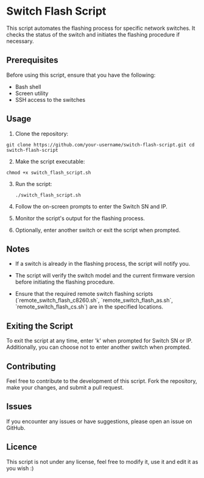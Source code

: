 # Switch Flash Script

This script automates the flashing process for specific network switches. It checks the status of the switch and initiates the flashing procedure if necessary.

## Prerequisites

Before using this script, ensure that you have the following:

- Bash shell
- Screen utility
- SSH access to the switches

## Usage

1. Clone the repository:

  `
   git clone https://github.com/your-username/switch-flash-script.git
   cd switch-flash-script
   `

2. Make the script executable:

  `
   chmod +x switch_flash_script.sh
   `

3. Run the script:

   `
   ./switch_flash_script.sh
    `

4. Follow the on-screen prompts to enter the Switch SN and IP.

5. Monitor the script's output for the flashing process.

6. Optionally, enter another switch or exit the script when prompted.

## Notes

- If a switch is already in the flashing process, the script will notify you.

- The script will verify the switch model and the current firmware version before initiating the flashing procedure.

- Ensure that the required remote switch flashing scripts (\`remote_switch_flash_c8260.sh\`, \`remote_switch_flash_as.sh\`, \`remote_switch_flash_cs.sh\`) are in the specified locations.

## Exiting the Script

To exit the script at any time, enter 'k' when prompted for Switch SN or IP. Additionally, you can choose not to enter another switch when prompted.

## Contributing

Feel free to contribute to the development of this script. Fork the repository, make your changes, and submit a pull request.

## Issues

If you encounter any issues or have suggestions, please open an issue on GitHub.

## Licence
This script is not under any license, feel free to modify it, use it and edit it as you wish :)
